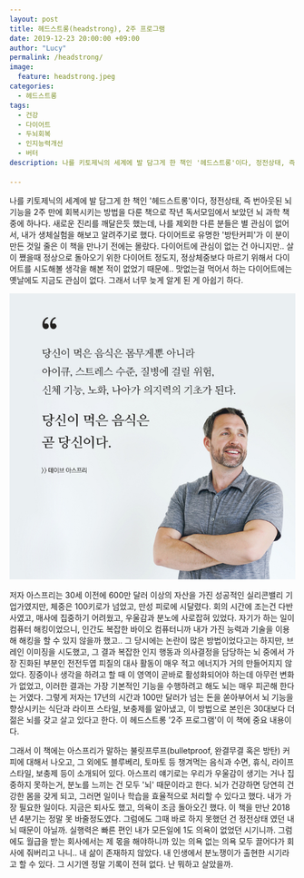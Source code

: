 ```yaml
---
layout: post
title: 헤드스트롱(headstrong), 2주 프로그램
date: 2019-12-23 20:00:00 +09:00
author: "Lucy"
permalink: /headstrong/
image:
  feature: headstrong.jpeg
categories:
  - 헤드스트롱
tags:
  - 건강
  - 다이어트
  - 두뇌회복
  - 인지능력개선
  - 버터
description: 나를 키토제닉의 세계에 발 담그게 한 책인 '헤드스트롱'이다, 정전상태, 즉 번아웃된 뇌 기능을 2주 만에 회복시키는 방법을 다룬 책으로 작년 독서모임에서 보았던 뇌 과학 책 중에 하나다. 새로운 진리를 깨달은듯 했는데, 나를 제외한 다른 분들은 별 관심이 없어서, 내가 생체실험을 해보고 알려주기로 했다. 

---
```


나를 키토제닉의 세계에 발 담그게 한 책인 '헤드스트롱'이다, 정전상태, 즉 번아웃된 뇌 기능을 2주 만에 회복시키는 방법을 다룬 책으로 작년 독서모임에서 보았던 뇌 과학 책 중에 하나다. 새로운 진리를 깨달은듯 했는데, 나를 제외한 다른 분들은 별 관심이 없어서, 내가 생체실험을 해보고 알려주기로 했다. 다이어트로 유명한 '방탄커피'가 이 분이 만든 것일 줄은 이 책을 만나기 전에는 몰랐다. 다이어트에 관심이 없는 건 아니지만.. 살이 쪘을때 정상으로 돌아오기 위한 다이어트 정도지, 정상체중보다 마르기 위해서 다이어트를 시도해볼 생각을 해본 적이 없었기 때문에.. 맛없는걸 먹어서 하는 다이어트에는 옛날에도 지금도 관심이 없다. 그래서 너무 늦게 알게 된 게 아쉽기 하다. 





![데이브아스프리](/img/post/01/dave_asprey.jpg)

저자 아스프리는 30세 이전에 600만 달러 이상의 자산을 가진 성공적인 실리콘밸리 기업가였지만, 체중은 100키로가 넘었고, 만성 피로에 시달렸다. 회의 시간에 조는건 다반사였고, 매사에 집중하기 어려웠고, 우울감과 분노에 사로잡혀 있었다. 자기가 하는 일이 컴퓨터 해킹이었으니, 인간도 복잡한 바이오 컴퓨터니까 내가 가진 능력과 기술을 이용해 해킹을 할 수 있지 않을까 했고.. 그 당시에는 논란이 많은 방법이었다고는 하지만, 브레인 이미징을 시도했고, 그 결과 복잡한 인지 행동과 의사결정을 담당하는 뇌 중에서 가장 진화된 부분인 전전두엽 피질의 대사 활동이 매우 적고 에너지가 거의 만들어지지 않았다. 징중이나 생각을 하려고 할 때 이 영역이 곧바로 활성화되어야 하는데 아무런 변화가 없었고, 이러한 결과는 가장 기본적인 기능을 수행하려고 해도 뇌는 매우 피곤해 한다는 거였다. 그렇게 저자는 17년의 시간과 100만 달러가 넘는 돈을 쏟아부어서 뇌 기능을 향상시키는 식단과 라이프 스타일, 보충제를 알아냈고, 이 방법으로 본인은 30대보다 더 젊은 뇌를 갖고 살고 있다고 한다. 이 헤드스트롱 '2주 프로그램'이 이 책에 중요 내용이다. 

그래서 이 책에는 아스프리가 말하는 불릿프루프(bulletproof, 완결무결 혹은 방탄) 커피에 대해서 나오고, 그 외에도 블루베리, 토마토 등 챙겨먹는 음식과 수면, 휴식, 라이프 스타일, 보충제 등이 소개되어 있다. 아스프리 얘기로는 우리가 우울감이 생기는 거나 집중하지 못하는거, 분노를 느끼는 건 모두 '뇌' 때문이라고 한다. 뇌가 건강하면 당연히 건강한 몸을 갖게 되고, 그러면 일이나 학습을 효율적으로 처리할 수 있다고 했다. 내가 가장 필요한 일이다. 지금은 퇴사도 했고, 의욕이 조금 돌아오긴 했다. 이 책을 만난 2018년 4분기는 정말 못 바줄정도였다. 그럼에도 그때 바로 하지 못했던 건 정전상태 였던 내 뇌 때문이 아닐까. 실행력은 빠른 편인 내가 모든일에 1도 의욕이 없었던 시기니까. 그럼에도 월급을 받는 회사에서는 제 몫을 해야하니까 있는 의욕 없는 의욕 모두 끌어다가 회사에 줘버리고 나니.. 내 삶이 존재하지 않았다. 내 인생에서 분노쟁이가 출현한 시기라고 할 수 있다. 그 시기엔 정말 기록이 전혀 없다. 난 뭐하고 살았을까. 
